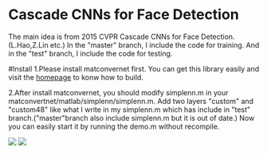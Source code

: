# Cascade CNNs for Face Detection
The main idea is from 2015 CVPR Cascade CNNs for Face Detection.(L.Hao,Z.Lin etc.)
In the "master" branch, I include the code for training. And in the "test" branch, I include the code for testing.

#Install
1.Please install matconvernet first. You can get this library easily and visit the [homepage](http://www.vlfeat.org/matconvnet) to konw how to build.

2.After install matconvernet, you should modify simplenn.m in your matconvertnet/matlab/simplenn/simplenn.m.
Add two layers "custom" and "custom48" like what I write in my simplenn.m which has include in "test" branch.("master"branch also include simplenn.m but it is out of date.)
Now you can easily start it by running the demo.m without recompile.

![](https://github.com/layumi/2015_Face_Detection/blob/test/show2.png)
![](https://github.com/layumi/2015_Face_Detection/blob/test/discROC-compare.png)

